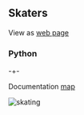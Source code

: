 ## Skaters
View as [web page](https://microprediction.github.io/timemachines/)







### Python 



-+- 

Documentation [map](https://microprediction.github.io/timemachines/map.html)
 
  


![skating](https://i.imgur.com/elu5muO.png)
